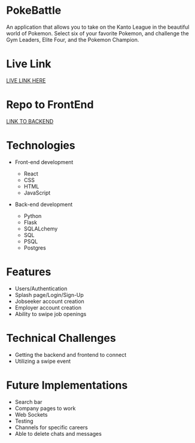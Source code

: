 # PokeBattle
An application that allows you to take on the Kanto League in the beautiful world of Pokemon.  Select six of your favorite Pokemon, and challenge the
Gym Leaders, Elite Four, and the Pokemon Champion.

# Live Link
<a href="https://swipefair.herokuapp.com/login">LIVE LINK HERE</a>

# Repo to FrontEnd
<a href="https://github.com/rockyboyyang/swipefair-frontend">LINK TO BACKEND</a>

# Technologies
- Front-end development
    - React
    - CSS
    - HTML
    - JavaScript
  
 - Back-end development
    - Python
    - Flask
    - SQLALchemy
    - SQL
    - PSQL
    - Postgres


 # Features
 - Users/Authentication
 - Splash page/Login/Sign-Up
 - Jobseeker account creation
 - Employer account creation
 - Ability to swipe job openings

# Technical Challenges
- Getting the backend and frontend to connect
- Utilizing a swipe event

# Future Implementations
- Search bar
- Company pages to work
- Web Sockets
- Testing
- Channels for specific careers
- Able to delete chats and messages